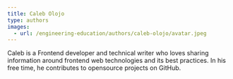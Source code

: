 ```yaml
---
title: Caleb Olojo
type: authors
images:
  - url: /engineering-education/authors/caleb-olojo/avatar.jpeg 
---
```

Caleb is a Frontend developer and technical writer who loves sharing information around frontend web technologies and its best practices. In his free time, he contributes to opensource projects on GitHub.
